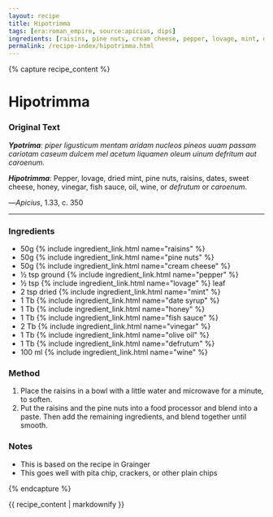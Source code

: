 ```yaml
---
layout: recipe
title: Hipotrimma
tags: [era:roman_empire, source:apicius, dips]
ingredients: [raisins, pine nuts, cream cheese, pepper, lovage, mint, date syrup, honey, fish sauce, vinegar, olive oil, defrutum, wine]
permalink: /recipe-index/hipotrimma.html
---
```


{% capture recipe_content %}
# Hipotrimma

### Original Text
***Ypotrima**: piper ligusticum mentam aridam nucleos pineos uuam passam cariotam caseum dulcem mel acetum liquamen oleum uinum defritum aut caroenum.*

***Hipotrimma***: Pepper, lovage, dried mint, pine nuts, raisins, dates, sweet cheese, honey, vinegar, fish sauce, oil, wine, or *defrutum* or *caroenum*.

—*Apicius*, 1.33, c. 350

___

<!-- TODO: Add description paragraph about hipotrimma and its context -->

### Ingredients
- 50g {% include ingredient_link.html name="raisins" %}
- 50g {% include ingredient_link.html name="pine nuts" %}
- 50g {% include ingredient_link.html name="cream cheese" %}
- ½ tsp ground {% include ingredient_link.html name="pepper" %}
- ½ tsp {% include ingredient_link.html name="lovage" %} leaf
- 2 tsp dried {% include ingredient_link.html name="mint" %}
- 1 Tb {% include ingredient_link.html name="date syrup" %}
- 1 Tb {% include ingredient_link.html name="honey" %}
- 1 Tb {% include ingredient_link.html name="fish sauce" %}
- 2 Tb {% include ingredient_link.html name="vinegar" %}
- 1 Tb {% include ingredient_link.html name="olive oil" %}
- 1 Tb {% include ingredient_link.html name="defrutum" %}
- 100 ml {% include ingredient_link.html name="wine" %}

### Method
1. Place the raisins in a bowl with a little water and microwave for a minute, to soften.
2. Put the raisins and the pine nuts into a food processor and blend into a paste. Then add the remaining ingredients, and blend together until smooth.

### Notes
- This is based on the recipe in Grainger
- This goes well with pita chip, crackers, or other plain chips

{% endcapture %}

{{ recipe_content | markdownify }} 